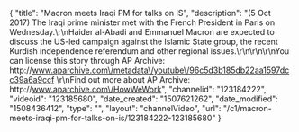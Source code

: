 {
    "title": "Macron meets Iraqi PM for talks on IS",
    "description": "(5 Oct 2017) The Iraqi prime minister met with the French President in Paris on Wednesday.\r\nHaider al-Abadi and Emmanuel Macron are expected to discuss the US-led campaign against the Islamic State group, the recent Kurdish independence referendum and other regional issues.\r\n\r\n\r\nYou can license this story through AP Archive: http:\/\/www.aparchive.com\/metadata\/youtube\/96c5d3b185db22aa1597dcc39a6a9ccf \r\nFind out more about AP Archive: http:\/\/www.aparchive.com\/HowWeWork",
    "channelid": "123184222",
    "videoid": "123185680",
    "date_created": "1507621262",
    "date_modified": "1508436412",
    "type": "",
    "layout": "channelVideo",
    "url": "\/c1\/macron-meets-iraqi-pm-for-talks-on-is\/123184222-123185680"
}